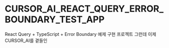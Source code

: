 # CURSOR_AI_REACT_QUERY_ERROR_BOUNDARY_TEST_APP
React Query + TypeScript + Error Boundary 예제 구현 프로젝트 그런데 이제 CURSOR_AI를 곁들인
